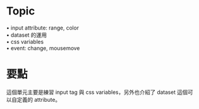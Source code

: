 # Topic
• input attribute: range, color</br >
• dataset 的運用</br >
• css variables</br >
• event: change, mousemove</br >

# 要點
這個單元主要是練習 input tag 與 css variables，另外也介紹了 dataset 這個可以自定義的 attribute。
